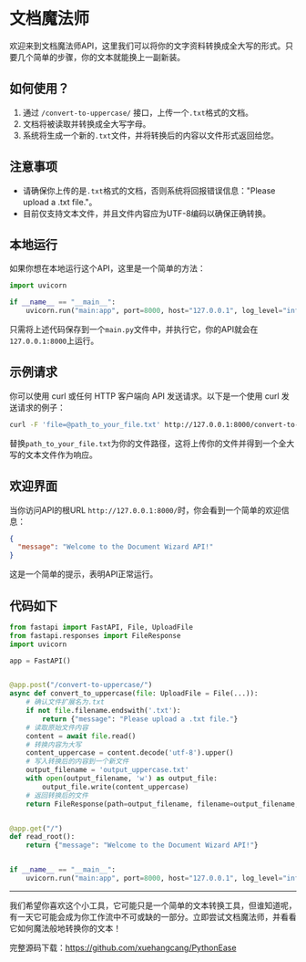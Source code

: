 # 文档魔法师

欢迎来到文档魔法师API，这里我们可以将你的文字资料转换成全大写的形式。只要几个简单的步骤，你的文本就能换上一副新装。

## 如何使用？

1. 通过 `/convert-to-uppercase/` 接口，上传一个`.txt`格式的文档。
2. 文档将被读取并转换成全大写字母。
3. 系统将生成一个新的`.txt`文件，并将转换后的内容以文件形式返回给您。

## 注意事项

- 请确保你上传的是`.txt`格式的文档，否则系统将回报错误信息："Please upload a .txt file."。
- 目前仅支持文本文件，并且文件内容应为UTF-8编码以确保正确转换。

## 本地运行

如果你想在本地运行这个API，这里是一个简单的方法：

```python
import uvicorn

if __name__ == "__main__":
    uvicorn.run("main:app", port=8000, host="127.0.0.1", log_level="info")
```

只需将上述代码保存到一个`main.py`文件中，并执行它，你的API就会在 `127.0.0.1:8000`上运行。

## 示例请求

你可以使用 curl 或任何 HTTP 客户端向 API 发送请求。以下是一个使用 curl 发送请求的例子：

```bash
curl -F 'file=@path_to_your_file.txt' http://127.0.0.1:8000/convert-to-uppercase/
```

替换`path_to_your_file.txt`为你的文件路径，这将上传你的文件并得到一个全大写的文本文件作为响应。

## 欢迎界面

当你访问API的根URL `http://127.0.0.1:8000/`时，你会看到一个简单的欢迎信息：

```json
{
  "message": "Welcome to the Document Wizard API!"
}
```

这是一个简单的提示，表明API正常运行。

## 代码如下

```python
from fastapi import FastAPI, File, UploadFile
from fastapi.responses import FileResponse
import uvicorn

app = FastAPI()


@app.post("/convert-to-uppercase/")
async def convert_to_uppercase(file: UploadFile = File(...)):
    # 确认文件扩展名为.txt
    if not file.filename.endswith('.txt'):
        return {"message": "Please upload a .txt file."}
    # 读取原始文件内容
    content = await file.read()
    # 转换内容为大写
    content_uppercase = content.decode('utf-8').upper()
    # 写入转换后的内容到一个新文件
    output_filename = 'output_uppercase.txt'
    with open(output_filename, 'w') as output_file:
        output_file.write(content_uppercase)
    # 返回转换后的文件
    return FileResponse(path=output_filename, filename=output_filename, media_type='txt')


@app.get("/")
def read_root():
    return {"message": "Welcome to the Document Wizard API!"}


if __name__ == "__main__":
    uvicorn.run("main:app", port=8000, host="127.0.0.1", log_level="info")

```
---

我们希望你喜欢这个小工具，它可能只是一个简单的文本转换工具，但谁知道呢，有一天它可能会成为你工作流中不可或缺的一部分。立即尝试文档魔法师，并看看它如何魔法般地转换你的文本！



完整源码下载：https://github.com/xuehangcang/PythonEase